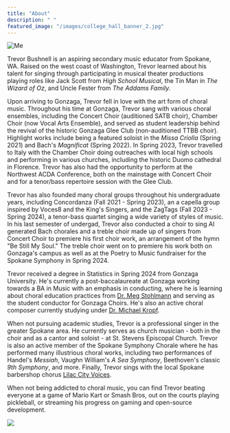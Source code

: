 ```yaml
---
title: "About"
description: " "
featured_image: "/images/college_hall_banner_2.jpg"
---
```


![Me](/images/self_portrait_5.jpg)

Trevor Bushnell is an aspiring secondary music educator from Spokane, WA. Raised on the west coast of Washington, Trevor learned about his talent for singing through participating in musical theater productions playing roles like Jack Scott from *High School Musical*, the Tin Man in *The Wizard of Oz*, and Uncle Fester from *The Addams Family.*

Upon arriving to Gonzaga, Trevor fell in love with the art form of choral music. Throughout his time at Gonzaga, Trevor sang with various choral ensembles, including the Concert Choir (auditioned SATB choir), Chamber Choir (now Vocal Arts Ensemble), and served as student leadership behind the revival of the historic Gonzaga Glee Club (non-auditioned TTBB choir). Highlight works include being a featured soloist in the *Missa Criolla* (Spring 2021) and Bach's *Magnificat* (Spring 2022). In Spring 2023, Trevor travelled to Italy with the Chamber Choir doing outreaches with local high schools and performing in various churches, including the historic Duomo cathedral in Florence. Trevor has also had the opportunity to perform at the Northwest ACDA Conference, both on the mainstage with Concert Choir and for a tenor/bass repertoire session with the Glee Club. 

Trevor has also founded many choral groups throughout his undergraduate years, including Concordanza (Fall 2021 - Spring 2023), an a capella group inspired by Voces8 and the King's Singers, and the ZagTags (Fall 2023 - Spring 2024), a tenor-bass quartet singing a wide variety of styles of music. In his last semester of undergad, Trevor also conducted a choir to sing AI generated Bach chorales and a treble choir made up of singers from Concert Choir to premiere his first choir work, an arrangement of the hymn "Be Still My Soul." The treble choir went on to premiere his work both on Gonzaga's campus as well as at the Poetry to Music fundraiser for the Spokane Symphony in Spring 2024. 

Trevor received a degree in Statistics in Spring 2024 from Gonzaga University. He's currently a post-baccalaureate at Gonzaga working towards a BA in Music with an emphasis in conducting, where he is learning about choral education practices from [Dr. Meg Stohlmann](https://www.gonzaga.edu/college-of-arts-sciences/faculty-listing/detail/meg-stohlmann-dma-2aee1f77) and serving as the student conductor for Gonzaga Choirs. He's also an active choral composer currently studying under [Dr. Michael Kropf](http://www.michaelkropfmusic.com/). 

When not pursuing academic studies, Trevor is a professional singer in the greater Spokane area. He currently serves as church musician - both in the choir and as a cantor and soloist - at St. Stevens Episcopal Church. Trevor is also an active member of the Spokane Symphony Chorale where he has performed many illustrious choral works, including two performances of Handel's *Messiah*, Vaughn William's *A Sea Symphony*, Beethoven's classic *9th Symphony*, and more. Finally, Trevor sings with the local Spokane barbershop chorus [Lilac City Voices](https://lilaccityvoices.org/).

When not being addicted to choral music, you can find Trevor beating everyone at a game of Mario Kart or Smash Bros, out on the courts playing pickleball, or streaming his progress on gaming and open-source development.

![](/images/myrtle_inside_3.jpg)
